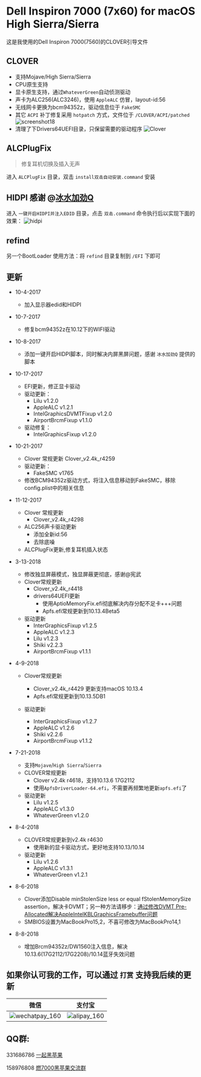 # Dell Inspiron 7000 (7x60) for macOS High Sierra/Sierra

这是我使用的Dell Inspiron 7000(7560)的CLOVER引导文件
## CLOVER
* 支持Mojave/High Sierra/Sierra
* CPU原生支持
* 显卡原生支持，通过`WhateverGreen`自动侦测驱动
* 声卡为ALC256(ALC3246)，使用 `AppleALC` 仿冒，layout-id:56
* 无线网卡更换为bcm94352z，驱动信息位于 `FakeSMC` 
* 其它 `ACPI` 补丁修复采用 `hotpatch` 方式，文件位于 `/CLOVER/ACPI/patched`
![screenshot18](http://7.daliansky.net/screenshot18.png)
* 清理了下Drivers64UEFI目录，只保留需要的驱动程序
![Clover](http://7.daliansky.net/dell/Clover.jpg)


## ALCPlugFix

> 修复耳机切换及插入无声

进入 `ALCPlugFix` 目录，双击 `install双击自动安装.command` 安装

## HIDPI **感谢 @[冰水加劲Q](https://github.com/xzhih)**
进入 `一键开启HIDPI并注入EDID` 目录，点击 `双击.command` 命令执行后以实现下面的效果：
![hidpi](http://7.daliansky.net/hidpi.jpg)

## refind

另一个BootLoader
使用方法：将 `refind` 目录复制到 `/EFI` 下即可

## 更新

* 10-4-2017
    * 加入显示器edid和HIDPI
* 10-7-2017
    * 修复bcm94352z在10.12下的WIFI驱动
* 10-8-2017
    * 添加一键开启HIDPI脚本，同时解决内屏黑屏问题，感谢 `冰水加劲Q` 提供的脚本
* 10-17-2017
    * EFI更新，修正显卡驱动
    * 驱动更新：
        * Lilu v1.2.0 
        * AppleALC v1.2.1
        * IntelGraphicsDVMTFixup v1.2.0
        * AirportBrcmFixup v1.1.0
    * 驱动修复：
        * IntelGraphicsFixup v1.2.0 
* 10-21-2017
    * Clover 常规更新 Clover_v2.4k_r4259
    * 驱动更新：
        * FakeSMC v1765
    * 修改BCM94352z驱动方式，将注入信息移动到FakeSMC，移除config.plist中的相关信息
* 11-12-2017
    * Clover 常规更新
        * Clover_v2.4k_r4298
    * ALC256声卡驱动更新
        * 添加全新id:56
        * 去除底噪
    * ALCPlugFix更新,修复耳机插入状态
* 3-13-2018

    * 修改独显屏蔽模式，独显屏蔽更彻底，感谢@宪武
    * Clover常规更新
        * Clover_v2.4k_r4418
        * drivers64UEFI更新
            * 使用AptioMemoryFix.efi彻底解决内存分配不足卡+++问题
            * Apfs.efi常规更新到10.13.4Beta5
    * 驱动更新
        * InterGraphicsFixup v1.2.5
        * AppleALC v1.2.3
        * Lilu v1.2.3
        * Shiki v2.2.3
        * AirportBrcmFixup v1.1.1
* 4-9-2018

    * Clover常规更新

        * Clover_v2.4k_r4429 更新支持macOS 10.13.4
        * Apfs.efi常规更新到10.13.5DB1
    * 驱动更新

      * InterGraphicsFixup v1.2.7
      * AppleALC v1.2.6
      * Shiki v2.2.6
      * AirportBrcmFixup v1.1.2
* 7-21-2018
    * 支持`Mojave`/`High Sierra`/`Sierra`
    * CLOVER常规更新
        * Clover v2.4k r4618，支持10.13.6 17G2112
        * 使用`ApfsDriverLoader-64.efi`，不需要再频繁地更新`apfs.efi`了
    * 驱动更新
        * Lilu v1.2.5
        * AppleALC v1.3.0
        * WhateverGreen v1.2.0
* 8-4-2018
    * CLOVER常规更新到v2.4k r4630
        * 使用新的显卡驱动方式，更好地支持10.13/10.14
    * 驱动更新
        - Lilu v1.2.6
        - AppleALC v1.3.1
        - WhateverGreen v1.2.1
* 8-6-2018
    * Clover添加Disable minStolenSize less or equal fStolenMemorySize assertion，解决卡DVMT；另一种方法请移步：[通过修改DVMT Pre-Allocated解决AppleIntelKBLGraphicsFramebuffer问题](http://bbs.pcbeta.com/forum.php?mod=viewthread&tid=1730172&page=1#pid46869870)
    * SMBIOS设置为MacBookPro15,2，不喜可修改为MacBookPro14,1
* 8-8-2018
    * 增加Brcm94352z/DW1560注入信息，解决10.13.6(17G2112/17G2208)/10.14蓝牙失效问题





## 如果你认可我的工作，可以通过 `打赏` 支持我后续的更新
|微信|支付宝|
| --- | --- |
|![wechatpay_160](http://7.daliansky.net/wechatpay_160.jpg)|![alipay_160](http://7.daliansky.net/alipay_160.jpg)|


## QQ群:
331686786 [一起黑苹果](http://shang.qq.com/wpa/qunwpa?idkey=db511a29e856f37cbb871108ffa77a6e79dde47e491b8f2c8d8fe4d3c310de91)

158976808 [燃7000黑苹果交流群](http://shang.qq.com/wpa/qunwpa?idkey=e2a57e954de694774549b675dda9cd9a6f5cf30db3a53d4d82a34b9013dde5e3)


